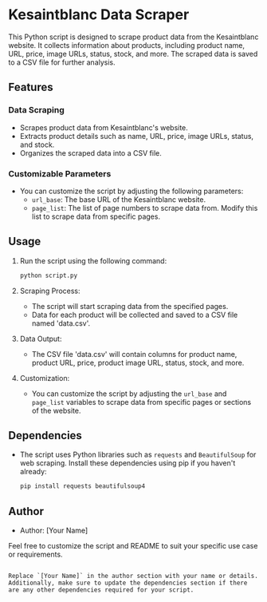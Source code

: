 # Kesaintblanc Data Scraper

This Python script is designed to scrape product data from the Kesaintblanc website. It collects information about products, including product name, URL, price, image URLs, status, stock, and more. The scraped data is saved to a CSV file for further analysis.

## Features

### Data Scraping

- Scrapes product data from Kesaintblanc's website.
- Extracts product details such as name, URL, price, image URLs, status, and stock.
- Organizes the scraped data into a CSV file.

### Customizable Parameters

- You can customize the script by adjusting the following parameters:
  - `url_base`: The base URL of the Kesaintblanc website.
  - `page_list`: The list of page numbers to scrape data from. Modify this list to scrape data from specific pages.

## Usage

1. Run the script using the following command:

   ```bash
   python script.py
   ```

2. Scraping Process:
   - The script will start scraping data from the specified pages.
   - Data for each product will be collected and saved to a CSV file named 'data.csv'.

3. Data Output:
   - The CSV file 'data.csv' will contain columns for product name, product URL, price, product image URL, status, stock, and more.

4. Customization:
   - You can customize the script by adjusting the `url_base` and `page_list` variables to scrape data from specific pages or sections of the website.

## Dependencies

- The script uses Python libraries such as `requests` and `BeautifulSoup` for web scraping. Install these dependencies using pip if you haven't already:

   ```bash
   pip install requests beautifulsoup4
   ```

## Author

- Author: [Your Name]

Feel free to customize the script and README to suit your specific use case or requirements.
```

Replace `[Your Name]` in the author section with your name or details. Additionally, make sure to update the dependencies section if there are any other dependencies required for your script.
